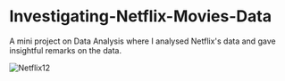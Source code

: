 # Investigating-Netflix-Movies-Data
A mini project on Data Analysis where I analysed Netflix's data and gave insightful remarks on the data. 


![Netflix12](https://github.com/Nedjagang/Investigating-Netflix-Movies-Data/assets/84395513/7d165bef-97e3-470e-8778-286bc67b1bb4)
